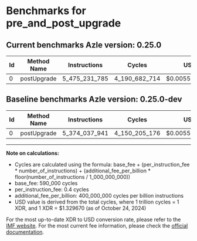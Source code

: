 # Benchmarks for pre_and_post_upgrade

## Current benchmarks Azle version: 0.25.0

| Id  | Method Name | Instructions  | Cycles        | USD           | USD/Million Calls | Change                                |
| --- | ----------- | ------------- | ------------- | ------------- | ----------------- | ------------------------------------- |
| 0   | postUpgrade | 5_475_231_785 | 4_190_682_714 | $0.0055722251 | $5_572.22         | <font color="red">+101_193_844</font> |

## Baseline benchmarks Azle version: 0.25.0-dev

| Id  | Method Name | Instructions  | Cycles        | USD           | USD/Million Calls |
| --- | ----------- | ------------- | ------------- | ------------- | ----------------- |
| 0   | postUpgrade | 5_374_037_941 | 4_150_205_176 | $0.0055184033 | $5_518.40         |

---

**Note on calculations:**

- Cycles are calculated using the formula: base_fee + (per_instruction_fee \* number_of_instructions) + (additional_fee_per_billion \* floor(number_of_instructions / 1_000_000_000))
- base_fee: 590_000 cycles
- per_instruction_fee: 0.4 cycles
- additional_fee_per_billion: 400_000_000 cycles per billion instructions
- USD value is derived from the total cycles, where 1 trillion cycles = 1 XDR, and 1 XDR = $1.329670 (as of October 24, 2024)

For the most up-to-date XDR to USD conversion rate, please refer to the [IMF website](https://www.imf.org/external/np/fin/data/rms_sdrv.aspx).
For the most current fee information, please check the [official documentation](https://internetcomputer.org/docs/current/developer-docs/gas-cost#execution).
